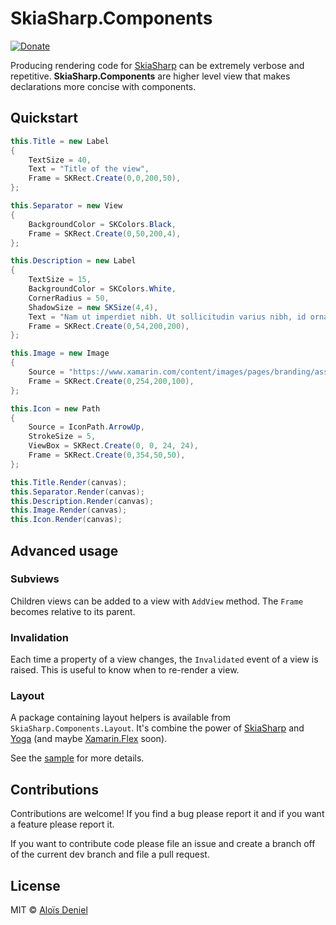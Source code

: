 # SkiaSharp.Components

[![Donate](https://img.shields.io/badge/donate-paypal-yellow.svg)](https://www.paypal.com/cgi-bin/webscr?cmd=_donations&business=ZJZKXPPGBKKAY&lc=US&item_name=GitHub&item_number=0000001&currency_code=USD&bn=PP%2dDonationsBF%3abtn_donate_SM%2egif%3aNonHosted)

Producing rendering code for [SkiaSharp](https://github.com/mono/SkiaSharp) can be extremely verbose and repetitive. **SkiaSharp.Components** are higher level view that makes declarations more concise with components.

## Quickstart

```csharp
this.Title = new Label
{
    TextSize = 40,
    Text = "Title of the view",
    Frame = SKRect.Create(0,0,200,50),
};

this.Separator = new View
{
    BackgroundColor = SKColors.Black,
    Frame = SKRect.Create(0,50,200,4),
};

this.Description = new Label
{
    TextSize = 15,
    BackgroundColor = SKColors.White,
    CornerRadius = 50,
    ShadowSize = new SKSize(4,4),
    Text = "Nam ut imperdiet nibh. Ut sollicitudin varius nibh, id ornare tortor convallis sed. Morbi volutpat, lacus efficitur volutpat lacinia, nibh velit ultricies neque, vel faucibus tellus neque at nibh. Nullam vitae tincidunt metus. Vestibulum nec nisl quis lorem tincidunt maximus eu vel lectus. Proin posuere augue molestie imperdiet scelerisque. Phasellus quis suscipit neque.",
    Frame = SKRect.Create(0,54,200,200),
};

this.Image = new Image
{
    Source = "https://www.xamarin.com/content/images/pages/branding/assets/xamagon.png",
    Frame = SKRect.Create(0,254,200,100),
};

this.Icon = new Path
{
    Source = IconPath.ArrowUp,
    StrokeSize = 5,
    ViewBox = SKRect.Create(0, 0, 24, 24),
    Frame = SKRect.Create(0,354,50,50),
};

this.Title.Render(canvas);
this.Separator.Render(canvas);
this.Description.Render(canvas);
this.Image.Render(canvas);
this.Icon.Render(canvas);
```

## Advanced usage

### Subviews

Children views can be added to a view with `AddView` method. The `Frame` becomes relative to its parent.

### Invalidation

Each time a property of a view changes, the `Invalidated` event of a view is raised. This is useful to know when to re-render a view.

### Layout

A package containing layout helpers is available from `SkiaSharp.Components.Layout`. It's combine the power of [SkiaSharp](https://github.com/mono/SkiaSharp) and [Yoga](https://github.com/facebook/Yoga) (and maybe [Xamarin.Flex](https://github.com/Xamarin/flex) soon).

See the [sample](/src/SkiaSharp.Components.Samples/SimpleFlexView.cs) for more details.

## Contributions

Contributions are welcome! If you find a bug please report it and if you want a feature please report it.

If you want to contribute code please file an issue and create a branch off of the current dev branch and file a pull request.

## License

MIT © [Aloïs Deniel](http://aloisdeniel.github.io)